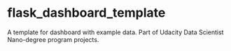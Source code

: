 # flask_dashboard_template
A template for dashboard with example data.
Part of Udacity Data Scientist Nano-degree program projects.
